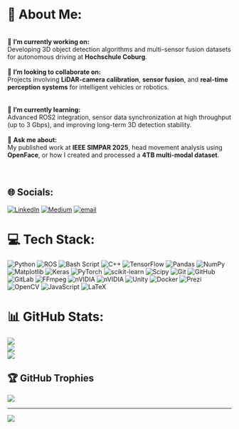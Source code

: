 # 💫 About Me:
<br>🔭 **I’m currently working on:**<br>   Developing 3D object detection algorithms and multi-sensor fusion datasets for autonomous driving at **Hochschule Coburg**.<br><br>👯 **I’m looking to collaborate on:**<br>   Projects involving **LiDAR-camera calibration**, **sensor fusion**, and **real-time perception systems** for intelligent vehicles or robotics.<br><br><br>🌱 **I’m currently learning:**<br>   Advanced ROS2 integration, sensor data synchronization at high throughput (up to 3 Gbps), and improving long-term 3D detection stability.<br><br>💬 **Ask me about:**<br>   My published work at **IEEE SIMPAR 2025**, head movement analysis using **OpenFace**, or how I created and processed a **4TB multi-modal dataset**.<br><br><br>   


## 🌐 Socials:
[![LinkedIn](https://img.shields.io/badge/LinkedIn-%230077B5.svg?logo=linkedin&logoColor=white)](https://linkedin.com/in/abdulhaq1/) [![Medium](https://img.shields.io/badge/Medium-12100E?logo=medium&logoColor=white)](https://medium.com/@abdulhaq.ah) [![email](https://img.shields.io/badge/Email-D14836?logo=gmail&logoColor=white)](mailto:abdulhaq.ah@gmail.com) 

# 💻 Tech Stack:
![Python](https://img.shields.io/badge/python-3670A0?style=for-the-badge&logo=python&logoColor=ffdd54) ![ROS](https://img.shields.io/badge/ros-%230A0FF9.svg?style=for-the-badge&logo=ros&logoColor=white) ![Bash Script](https://img.shields.io/badge/bash_script-%23121011.svg?style=for-the-badge&logo=gnu-bash&logoColor=white) ![C++](https://img.shields.io/badge/c++-%2300599C.svg?style=for-the-badge&logo=c%2B%2B&logoColor=white) ![TensorFlow](https://img.shields.io/badge/TensorFlow-%23FF6F00.svg?style=for-the-badge&logo=TensorFlow&logoColor=white) ![Pandas](https://img.shields.io/badge/pandas-%23150458.svg?style=for-the-badge&logo=pandas&logoColor=white) ![NumPy](https://img.shields.io/badge/numpy-%23013243.svg?style=for-the-badge&logo=numpy&logoColor=white) ![Matplotlib](https://img.shields.io/badge/Matplotlib-%23ffffff.svg?style=for-the-badge&logo=Matplotlib&logoColor=black) ![Keras](https://img.shields.io/badge/Keras-%23D00000.svg?style=for-the-badge&logo=Keras&logoColor=white) ![PyTorch](https://img.shields.io/badge/PyTorch-%23EE4C2C.svg?style=for-the-badge&logo=PyTorch&logoColor=white) ![scikit-learn](https://img.shields.io/badge/scikit--learn-%23F7931E.svg?style=for-the-badge&logo=scikit-learn&logoColor=white) ![Scipy](https://img.shields.io/badge/SciPy-%230C55A5.svg?style=for-the-badge&logo=scipy&logoColor=%white) ![Git](https://img.shields.io/badge/git-%23F05033.svg?style=for-the-badge&logo=git&logoColor=white) ![GitHub](https://img.shields.io/badge/github-%23121011.svg?style=for-the-badge&logo=github&logoColor=white) ![GitLab](https://img.shields.io/badge/gitlab-%23181717.svg?style=for-the-badge&logo=gitlab&logoColor=white) ![FFmpeg](https://shields.io/badge/FFmpeg-%23171717.svg?logo=ffmpeg&style=for-the-badge&labelColor=171717&logoColor=5cb85c) ![nVIDIA](https://img.shields.io/badge/nVIDIA-%2376B900.svg?style=for-the-badge&logo=nVIDIA&logoColor=white) ![nVIDIA](https://img.shields.io/badge/cuda-000000.svg?style=for-the-badge&logo=nVIDIA&logoColor=green) ![Unity](https://img.shields.io/badge/unity-%23000000.svg?style=for-the-badge&logo=unity&logoColor=white) ![Docker](https://img.shields.io/badge/docker-%230db7ed.svg?style=for-the-badge&logo=docker&logoColor=white) ![Prezi](https://img.shields.io/badge/Prezi-%23000000.svg?style=for-the-badge&logo=Prezi&logoColor=white) ![OpenCV](https://img.shields.io/badge/opencv-%23white.svg?style=for-the-badge&logo=opencv&logoColor=white) ![JavaScript](https://img.shields.io/badge/javascript-%23323330.svg?style=for-the-badge&logo=javascript&logoColor=%23F7DF1E) ![LaTeX](https://img.shields.io/badge/latex-%23008080.svg?style=for-the-badge&logo=latex&logoColor=white)
# 📊 GitHub Stats:
![](https://github-readme-stats.vercel.app/api?username=tui-abdul&theme=github_dark&hide_border=false&include_all_commits=true&count_private=false)<br/>
![](https://nirzak-streak-stats.vercel.app/?user=tui-abdul&theme=github_dark&hide_border=false)<br/>
![](https://github-readme-stats.vercel.app/api/top-langs/?username=tui-abdul&theme=github_dark&hide_border=false&include_all_commits=true&count_private=false&layout=compact)

## 🏆 GitHub Trophies
![](https://github-profile-trophy.vercel.app/?username=tui-abdul&theme=radical&no-frame=false&no-bg=false&margin-w=4)

---
[![](https://visitcount.itsvg.in/api?id=tui-abdul&icon=0&color=0)](https://visitcount.itsvg.in)

<!-- Proudly created with GPRM ( https://gprm.itsvg.in ) -->